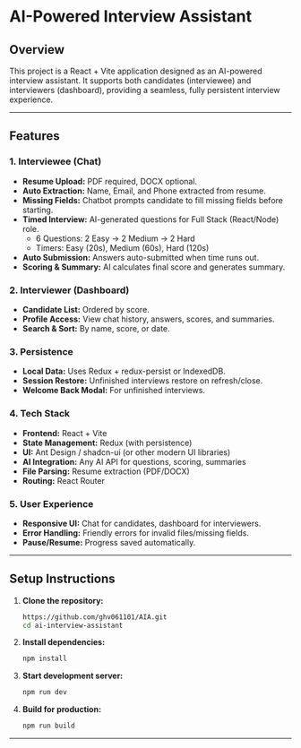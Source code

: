 # AI-Powered Interview Assistant

## Overview

This project is a React + Vite application designed as an AI-powered interview assistant. It supports both candidates (interviewee) and interviewers (dashboard), providing a seamless, fully persistent interview experience.

---

## Features

### 1. Interviewee (Chat)
- **Resume Upload:** PDF required, DOCX optional.
- **Auto Extraction:** Name, Email, and Phone extracted from resume.
- **Missing Fields:** Chatbot prompts candidate to fill missing fields before starting.
- **Timed Interview:** AI-generated questions for Full Stack (React/Node) role.
  - 6 Questions: 2 Easy → 2 Medium → 2 Hard
  - Timers: Easy (20s), Medium (60s), Hard (120s)
- **Auto Submission:** Answers auto-submitted when time runs out.
- **Scoring & Summary:** AI calculates final score and generates summary.

### 2. Interviewer (Dashboard)
- **Candidate List:** Ordered by score.
- **Profile Access:** View chat history, answers, scores, and summaries.
- **Search & Sort:** By name, score, or date.

### 3. Persistence
- **Local Data:** Uses Redux + redux-persist or IndexedDB.
- **Session Restore:** Unfinished interviews restore on refresh/close.
- **Welcome Back Modal:** For unfinished interviews.

### 4. Tech Stack
- **Frontend:** React + Vite
- **State Management:** Redux (with persistence)
- **UI:** Ant Design / shadcn-ui (or other modern UI libraries)
- **AI Integration:** Any AI API for questions, scoring, summaries
- **File Parsing:** Resume extraction (PDF/DOCX)
- **Routing:** React Router

### 5. User Experience
- **Responsive UI:** Chat for candidates, dashboard for interviewers.
- **Error Handling:** Friendly errors for invalid files/missing fields.
- **Pause/Resume:** Progress saved automatically.

---

## Setup Instructions

1. **Clone the repository:**
   ```sh
   https://github.com/ghv061101/AIA.git
   cd ai-interview-assistant
   ```

2. **Install dependencies:**
   ```sh
   npm install
   ```

3. **Start development server:**
   ```sh
   npm run dev
   ```

4. **Build for production:**
   ```sh
   npm run build
   ```

---

#
